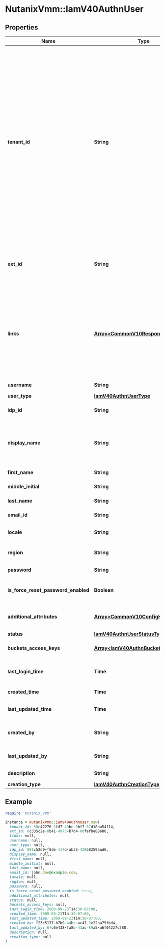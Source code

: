 # NutanixVmm::IamV40AuthnUser

## Properties

| Name | Type | Description | Notes |
| ---- | ---- | ----------- | ----- |
| **tenant_id** | **String** | A globally unique identifier that represents the tenant that owns this entity. The system automatically assigns it, and it and is immutable from an API consumer perspective (some use cases may cause this Id to change - For instance, a use case may require the transfer of ownership of the entity, but these cases are handled automatically on the server).  | [optional][readonly] |
| **ext_id** | **String** | A globally unique identifier of an instance that is suitable for external consumption.  | [optional][readonly] |
| **links** | [**Array&lt;CommonV10ResponseApiLink&gt;**](CommonV10ResponseApiLink.md) | A HATEOAS style link for the response.  Each link contains a user-friendly name identifying the link and an address for retrieving the particular resource.  | [optional][readonly] |
| **username** | **String** | Identifier of the user. |  |
| **user_type** | [**IamV40AuthnUserType**](IamV40AuthnUserType.md) |  |  |
| **idp_id** | **String** | Identifier of the IDP for the user. | [optional] |
| **display_name** | **String** | Display name of the user. For LDAP and SAML users, this is set from AD config. | [optional] |
| **first_name** | **String** | First name of the user. | [optional] |
| **middle_initial** | **String** | Middle name of the user. | [optional] |
| **last_name** | **String** | Last name of the user. | [optional] |
| **email_id** | **String** | Email ID of the user. | [optional] |
| **locale** | **String** | Default locale of the user. | [optional] |
| **region** | **String** | Default region of the user. | [optional] |
| **password** | **String** | Password of the user. | [optional] |
| **is_force_reset_password_enabled** | **Boolean** | Flag to force the user to reset password. | [optional] |
| **additional_attributes** | [**Array&lt;CommonV10ConfigKVPair&gt;**](CommonV10ConfigKVPair.md) | Indicates additional attributes of the user. | [optional] |
| **status** | [**IamV40AuthnUserStatusType**](IamV40AuthnUserStatusType.md) |  | [optional] |
| **buckets_access_keys** | [**Array&lt;IamV40AuthnBucketsAccessKey&gt;**](IamV40AuthnBucketsAccessKey.md) | Bucket access keys for the user. | [optional][readonly] |
| **last_login_time** | **Time** | The last successful login time for the user. | [optional][readonly] |
| **created_time** | **Time** | Creation time of the user. | [optional][readonly] |
| **last_updated_time** | **Time** | The last updated time for the user. | [optional][readonly] |
| **created_by** | **String** | User or Service who created the user. | [optional][readonly] |
| **last_updated_by** | **String** | Last updated by this user ID. | [optional][readonly] |
| **description** | **String** | Description of the user. | [optional] |
| **creation_type** | [**IamV40AuthnCreationType**](IamV40AuthnCreationType.md) |  | [optional] |

## Example

```ruby
require 'nutanix_vmm'

instance = NutanixVmm::IamV40AuthnUser.new(
  tenant_id: 58c42276-2fd7-49bc-9bf7-67d18ba54f14,
  ext_id: 6c335c2e-8b41-4973-b7d4-08fefbe88680,
  links: null,
  username: null,
  user_type: null,
  idp_id: 081c52d9-f8de-417d-ab35-428b8259aad0,
  display_name: null,
  first_name: null,
  middle_initial: null,
  last_name: null,
  email_id: john.doe@example.com,
  locale: null,
  region: null,
  password: null,
  is_force_reset_password_enabled: true,
  additional_attributes: null,
  status: null,
  buckets_access_keys: null,
  last_login_time: 2009-09-23T14:30-07:00,
  created_time: 2009-09-23T14:30-07:00,
  last_updated_time: 2009-09-23T14:30-07:00,
  created_by: f23c5177-b7b9-44bc-ac47-0e22ba75fbd4,
  last_updated_by: 67c6e438-fa8b-43ac-89a5-a6f04227c288,
  description: null,
  creation_type: null
)
```

